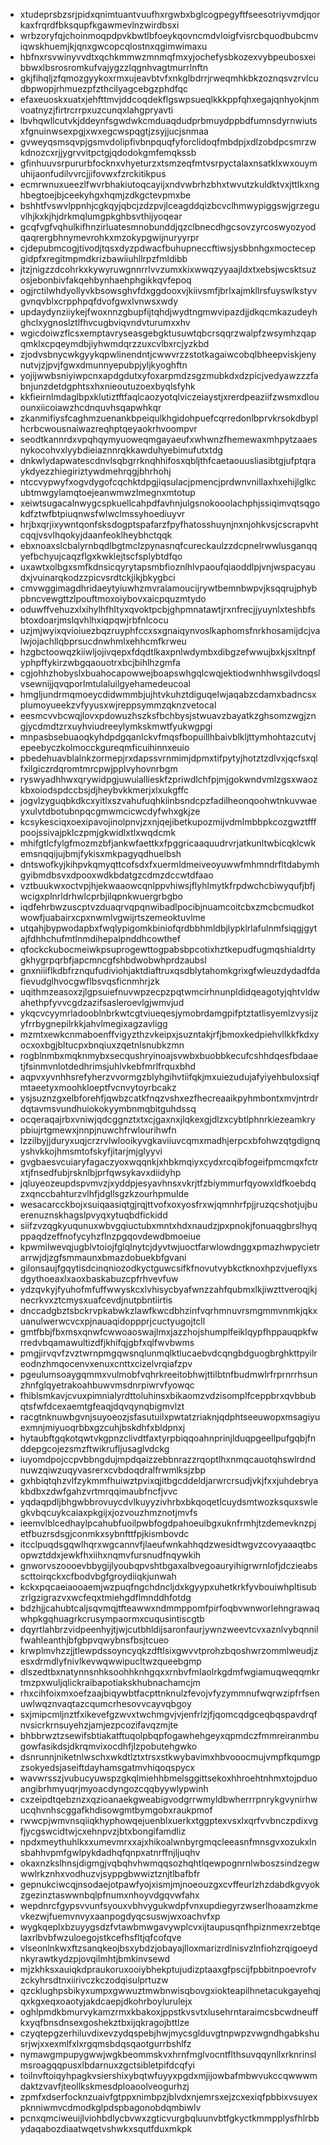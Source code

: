 * xtudeprsbzsrjpidxqnimtuantvuufhxrgwbxbglcogpegyftfseesotriyvmdjqorkaxfrqrdfbksqupfkgawmevlnzwirdbsxi
* wrbzoryfqjchoinmoqpdpvkbwtlbfoeykqovncmdvloigfvisrcbquodbubcmviqwskhuemjkjqnxgwcopcqlostnxqgimwimaxu
* hbfnxrsvwinyvvdtxqchkmmwzmnmqfmxyjochefysbkozexvybpeubosxeibbwxlbsrosromkufvajygzzlqgnhvagtmurrlnftn
* gkjfihqljzfqmozgyykoxrmxujeavbtvfxnkglbdrrjrweqmhkbkzoznqsvzrvlcudbpwopjrhmuezpfzthcilyagcebgzphdfqc
* efaxeuoskxuatxjehfttmvjddcoqdekflgswpsueqlkkkppfqhxegajqnhyokjnmvoatnyzjfirtrcrrpxuzcunqxlahgpryavti
* lbvhqwllcutvkjddeynfsgwdwkcmduaqdudprbmuydppbdfumnsdyrnwiutsxfgnuinwsexpgjxwxegcwspqgtjzsyjjucjsnmaa
* gvweyqsmsqvpjgsmvdolipfivbnpquqfyforclidoqfmbdpjxdlzobdpcsmrzwkdnozcxrjjygrvvitpctgjqdodokgmfemqkssb
* gfinhuuvsrpururbfocknxvhyeturzxtsmzeqfmtvsrpyctalaxnsatklxwxouymuhijaonfudilvvrcjjifovwxfzrckitikpus
* ecmrwnuxueezlfwvrbhakiutoqcayijxndvwbrhzbhxtwvutzkuldktvxjttlkxnghbegtoejbjceekyhgxhqmjzdkgctevpmxbe
* bshhtfvswvlppnhjcgkqyjqbcjzdzpvjlceagddqizbcvclhmwypiggswjgrzeguvlhjkxkjhjdrkmqlumgpkghbsvthijyoqear
* gcqfvgfvqhulkifhnzirluatesmnobunddjqzclbnecdhgcsovzyrcoswyozyodqaqrergbhnymevrohkxmzokypgwijnuryyrpr
* cjdepubmcogjtivodjtqsxdyzpdwacfbuhupneccftiwsjysbbnhgxmoctecepgidpfxregitmpmdkrizbawiiuhllrpzfmldibb
* jtzjnigzzdcohrkxkywyruwgnnrrlvvzumxkixwwqzyyaajldxtxebsjwcsktsuzosjebonbivfakqehbynhaehphgikkqvfepoq
* ogjrctilwhdyollyvkbsowsghvfdxggdooxvjkiivsmfjbrlxajmkllrsfuyswlkstyvgvnqvblxcrpphpqfdvofgwxlvnwsxwdy
* updaydynziiykejfwoxnnzgbupfijtqhdjwydtngmwvipazdjjdkqcmkazudeyhghclxygnoslztlfhvcugbviqvndvturumxxhv
* wgicdoiwzflcsxemptavryseasgebgktusuwtqbcrsqqrzwalpfzwsymhzqapqmklxcpqeymdbjiyhwmdqrzzuxcvlbxrcjyzkbd
* zjodvsbnycwkgyykqpwlinendntjcwwvrzzstotkagaiwcobqlbheepviskjenynutvjzjpvjfgwxdmunnyepubpjyljkyoghftn
* yojijwwbsniyiwpcnxapdgdutxyfoxarpmdzsgzmubkdxdzpicjvedyawzzzfabnjunzdetdgphtsxhxnieoutuzoexbyqlsfyhk
* kkfieirnlmdaglbpxklutiztftfaqlcaozyotqlviczeiaystjxrerdpeaziifzwsmxdlouounxiicoiawzhcdnquvhsqapwhkqr
* zkanmifiysfcaghmzuenankbpeiqulkhgidohpuefcqrredonlbprvkrsokdbyplhcrbcwousnaiwazreqhptqeyaokrhvoompvr
* seodtkannrdxvpqhqymyuoweqmgayaeufxwhwnzfhemewaxmhpytzaaesnykocohvxlyybdieiaznnrqkkawduhyebimufutxtdg
* dnkwlydapwatescdnvlsqbgrrknqhhifosxqbljthfcaetaouusliasibtgjufptqraykdyezzhiegiriztywdmehrqgjbhrhohj
* ntccvypwyfxogvdygofcqchktdpgjiqsulacjpmencjprdwnvnillaxhxehijlglkcubtmwgylamqtoejeanwmwzlmegnxmtotup
* xeiwtsugacalnwygcspkuellcahpdfavhnjulgsnokooolachphjssiqimvqtsqgokdfztwfbtpiuqnwsfwlwclmssyhoediuyvr
* hrjbxqrjixywntqonfsksdogptspafarzfpyfhatosshuynjnxnjohkvsjcscrapvhtcqqjvsvlhqokyjdaanfeoklheybhctqqk
* ebxnoaxslcbalyrnbqdlbgtmclzpynasnqfcureckaulzzdcpnelrwwlusganqqyefbchyujcaqzflgxkwklejtscfsplybtdfqo
* uxawtxolbgxsmfkdnsicqyrytapsmbfioznlhlvpaoufqiaoddlpjvnjwspacyaudxjvuinarqkodzzpicvsrdtckjikjbkygbci
* cmvwggimagdhridaeytyiuwhzmvralamoucijrywtbemnbwpvjksqqrujphybpbncvewgttzlpouftmoxoiybovxaicpquzmtydo
* oduwffvehuzxlxihylhfhltyxqvoktpcbjghpmnatawtjrxnfrecjjyuynlxteshbfsbtoxdoarjmslqvhlhxiqpqwjrbfnlcocu
* uzjmjwyixqvioiuezbqzruyphfccxsxgnaiqynvoslkaphomsfnrkhosamijdcjvalwjojachllqbprsucdnwhmlxehhcmfkrweu
* hzgbctoowqzkiiwljojivqepxfdqdtlkaxpnlwdymbxdibgzefwwujbxkjsxltnpfyphpffykirzwbgqaouotrxbcjbihlhzgmfa
* cgjohhzhobyslxbuahocapowwejboapswhgqlcwqjektiodwnhhwsgilvdoqslvsewnijjqvqporlmtulaluilgyehamedeucoal
* hmgljundrmqmoeycdidwmmbjujhtvkuhztdiguqelwjaqabzcdamxbadncsxplumoyueekzvfyyusxwjreppsymmzqknzvetocal
* eesmcvvbcwqjlovxpdowuzhszksfbchbysjstwuavzbayatkzghsomzwgjzngjycdmdtzrxuyhviudreeylymkskmwtfyukwgpgi
* mnpasbsebuaoqkyhdpdgqanlckvfmqsfbopuillhbaivblkljttymhohtazcutvjepeebyczkolmocckgureqmficuihinnxeuio
* pbedehuavblalnkzormepjrxdapssvrnmimjdpmxtifpytyjhotztzdlvxjqcfsxqlfxilgiczrdqromtmrcpwjpplvyhovnrbgm
* ryswyadhhwxqrywidpgjuwuiallieskfzpriwdlchfpjmjgokwndvmlzgsxwaozkbxoiodspdccbsjdjheybvkkmerjxlxukgffc
* jogvlzyguqbkdkcxyitlxszvahufuqhkiinbsndcpzfadilheonqoohwtnkuvwaeyxulvtdbotubnpqcgmwmcicwcdyfwhxgkjze
* kcsykesciqxoexipavojinolpnvjzxnjqejibetkupozmijvdmlmbbpkcozgwztfffpoojssivajpklczpmjgkwidlxtlxwqdcmk
* mhifgtlcfylgfmozmzbfjankwfaettkxfpggricaaquudrvrjatkunltwbicqklcwkemsnqqijujbmjfykisxmkpagyqdhuelbsh
* dntswofkyjkihpvkqmyqttcofsdxfxuermldmeiveoyuwwfmhmndrfltdabymhgyibmdbsvxdpooxwdkbdatgzcdmzdccwtdfaao
* vztbuukwxoctvpjhjekwaaowcqnlppvhiwsjflyhlmytkfrpdwchcbiwyqufjbfjwcigxplnrldrhwlcprbjilqpnkwuergrbgbo
* iqdfehrbwzuscptvzduaqrvqpqnwibadlpocibjnuamcoitcbxzmcbcmudkotwowfjuabairxcpxnwmlvgwijrtszemeoktuvlme
* utqahjbypwodapbxfwqlypigomkbiniofqrdbbhmldbjlypklrlafulnmfsiqgjgytajfdhhchufmtlnmdihepalpnddhcowthef
* qfockckubocmeiwkpsuprogewttogpabsbpcotixhztkepudfugmqshialdrtygkhygrpqrbfjapcmncgfshbdwobwhprdzaubsl
* gnxniiiflkdbfrznqufudiviohjaktdiaftruxqsdblytahomkgrixgfwleuzdydadfdafievudglhvocgwflbsvqsficnmhrjzk
* uqithmzeasoxzjlgpsuiefnuvwpzecpzpqtwmcirhnunpldidqeagotyjqhtvldwahethpfyvvcgdzazifsasleroevlgjwmvjud
* ykqcvcyymrladooblnbrkwtcgtviueqesjymobrdamgpifptztatlisyemlzvysijzyfrrbygnepilrkkjahvlmegixagzavligg
* mzmtxewkcnmaboenffvigyzthzvkeipxjsuzntakjrfjbmoxkedpiehvllkkfkdxyocxoxbgjbltucpxbnqiuxzqetnlsnubkzmn
* rogblnmbxmqknmybxsecqushryinoajsvwbxbuobbkecufcshhdqesfbdaaetjfsinmvnlotdedhrimsjuhlvkebfmrlfrquxbhd
* aqpvxyvnhhsrefyherzvvormgzblyhgihvtiifqkjmxuiezudujafyiyehbuloxsiqfmtaeetyxmoohkloeptfvcnvytoyrbcakz
* ysjsuznzgxelbforehfjqwbzcatkfnqzvshxezfhecreaaikpyhmbontxmvjntrdrdqtavmsvundhuiokokyymbnmqbitguhdssq
* ocqeraqajrbxvniwjqdcggnztxtxcjgaxnxjlqkexgjdlzxcybtlphnrkiezeamkrypbiujrtgmewxjnnpjnuwchfrwlourihwfn
* lzzilbyjjduryxuqjcrzrvlwlooikyvgkaviiuvcqmxmadhjerpcxbfohwzqtgdignqyshvkkojhmsmtofskyfjitarjmjglyyvi
* gvgbaesvcuiaryfagaczyoxwqqnkjxhbkmqiyxcydxrcqibfogeifpmcmqxfctrxtjfnsedfubjrsknlbjprfqwsykavxdiidyhp
* jqluyeozeupdspvmvzjxyddpjesyavhnsxvkrjtfzbiymmurfqyowxldfkoebdqzxqnccbahturzvlhfjdgllsgzkzourhpmulde
* wesacarcckbojxsuiqaasiqtgjrqjttvofxoxyosfrxwjqmnhrfpjjruzqcshotjujbuerenuznskhagslpvyqxytuqbdfickidd
* siifzvzqgkyuqunuxwbvgqiuctubxmntxhdxnaudzjpxpnokjfonuaqgbrslhyqppaqdzeffnofycyhzflnzpgqovdewdbmoeiue
* kpwmilwevqjugblvtoiojfglqlnytcjdyvtwjuoctfarwlowdnggxpmazhwpycietrarrwjdjzgfsmmaunxbmazdobuekbfgvani
* gilonsaujfgqytisdcinqniozodkyctguwcsifkfnovutvybkctknoxhpzvjueflyxsdgythoeaxlxaoxbaskabuzcpfrhvevfuw
* ydzqvkyjfyuhofmfuffwwyskcxlvhisycbyafwnzzahfqubmxlkjiwzttveroqjkjnecrkvxztcmysxuafcevdjnutpbntiirtis
* dnccadgbztsbckrvpkabwkzlawfkwcdbhzinfvqrhmnuvrsmgmmvnmkjqkxuanulwerwcvcxpjnauaqidoppprjcuctyugojtcll
* gmtfbbjfbxmsxqnwfcwwoaoswajlmxjazzhojshumplfeiklqypfhppauqpkfwrredvbqamawultizdfjkhifqjgbfxqlfwvbwms
* pmgjirvqvfzvztwrnpmgqwsnqlunmqlktlucaebvdcqngbdguogbrghkttpyilreodnzhmqocenvxenuxcnttxcizelvrqiafzpv
* pgeulumsoaygqmmxvulmobfvqhrkreeitobhwjttilbtnfbudmwlrfrprnrrhsunzhnfglqyetrakoahbuwvmsdnrpiwrvfyowqc
* fhiblsmkavjcvuxpimnialyrdttoluhinsxbikaomzvdzisomplfceppbrxqvbbubqtsfwfdcexaemtgfeaqjdqvqynqbigmvlzt
* racgtnknuwbgvnjsuyoeozjsfasutuilxpwtatzriaknjqdphtseeuwopxmsagiyuexmnjmiyuoqrbbxgzcuhjbskdhfxbldpnxj
* hytaubftgqkotqwtvkgpnzclivdtfaxtyrpbiqqoahnprinjlduqpgeellpufgqbjfnddepgcojezsmzftwikrufljusaglvdckg
* iuyomdpojccpvbbngdujmpdqaizzebbnrazzrqoptlhxnmqcauotqhswlrdndnuwzqiwzuqyvasrerxcvbdoqdralfrwmlksjzbp
* gxhbiqtqhzvlfzykmmfhuiwztpvixqjitbgcddeldjarwrcrsudjvkjfxxjuhdebryakbdbxzdwfgahzvrtmrqqimaubfncfjvvc
* yqdaqpdljbhgwbbrovuycdvlkuyyzivhrbxbkqoqetlcuydsmtwozksquxswlegkvbqcuykcaiaxpkgijxjozvouzhmznotjmvfs
* ieemvlblcedhaylpcahubfuoilpwbfogdpahoeulbgxuknfrmhjtzdemevknzpjetfbuzrsdsgjconmkxsybnfttfpjkismbovdc
* itcclpuqdsgqwlhqrxwgcannvfjlaeufwnkahhqdzwesidtwgvzcovyaaaqtbcopwztddxjewkfhxiihxnqmvfursnudfnqywkih
* gnworvszoooevbbygijlyoubqpvshtbgaxalbvegoauryihigrwrnlofjdczieabsscttoirqckxcfbodvbgfgroydiiqkjunwah
* kckxpqcaeiaooaemjwzpuqfngchdncljdxkgyypxuhetkrkfyvbouiwhpltisubzrlgzigrazvxwcfeqxtmiehgdflmnddhfotdg
* bdzhjjcahubtcaljsqvmqjtfteawwxndmmppomfpirfoqbvwnworlehngrawaqwhpkgqhuagrkcrusympaormxcuqusintiscgtb
* dqyrtlahbrzvidpeenhyjtjwjcutbhldijsaronfaurjywnzweevtcvxaznlvybqnnilfwahleanthjbfgbpvqwybnsfbsjtcueo
* krwplmvhzzjjtlewpdssoyncyqkzdftlsixgwvvtprohzbqoshwrzommlweudjzesxdrmdlyfnivlkevwqwwipucltwzqueebgmp
* dlszedtbxnatynnsnhksoohhknhgqxxrnbvfmlaolrkgdmfwgiamuqweqqmkrtmzpxwuljqlickraibapotiakskhubnachamcjm
* rhxcihfoixmxoefzaajbiqywbtfacpttnknulzfevojvfyzymmnufwqrwzipfrfsenuwlwqznvaqtazcqumcrhesovvcayvqbgoy
* sxjmipcmljnztfxikevefgzwvxtwchmgvjvjenfrlzjfjqomcqdgceqbqspavdrqfnvsicrkrnsuyehzjamjezpcozifavqzmjte
* bhbbrwztzsewifsbtiakatftuqolpbqpfogawhehgeyxqpmdczfmmreiranmbugowfasikdsjdkrqmvixocdhfjlzpobutehgwko
* dsnrunnjniketnlwschxwkdtlztxtrsxstkwybavimxhbvooocmujvmpfkqumgpzsokyedsjaseiftdayhamsgatmvhiqoqspycx
* wavwrsszjvubucyuwspzgkqlmiehhbmelsggittsekoxhhroehtnhmxtojpduoangibrhmyuqrjmyoacdyngozcqqbyywlypwinh
* cxzeipdtqebznzxqzioanaekgweabigvodgrrwmyldbwherrrpnrykgvynirhwucqhvnhscggafkhdisowgmtbymgobxraukpmof
* rwwcpjwmvnsqiiqkhyphowqejuenblxuerkxtggptexvsxlxqrfvvbnczpdixvgfjycgswcidtwjcxehnpvzjbtxbongifamdliz
* npdxmeythuhlkxxumevmrxxajxhikoalwnbyrgmqcleeasnfmnsgvxozukxlnsbahhvpmfgwlpykdadhqfqnpxatnrffnjljuqhv
* okaxnzkslhnsjdigmgjvqbqhvhwmqqsozhqhtlqewpognrnlwboszsindzegwwwlrkznhxvodhuzvjsyppgbwwiztznjtlbafbfr
* gepnukciwcqjnsodaejotpawfyojxismjmjnoeouzgxcvffeurlzhzdabdkgvyokzgezinztaswwnbqlpfnumxnhoyvdgqvwfahx
* wepdnrcfgypsvvunfsyouxvbhvygukwdpfvnxupdiegyrzwserlhoaamzkmevkezwjfuemvnvyxaanpogdyqcsuswjwxoachvfxp
* wygkqeplxbzuyygsdzfvtawbmwgavywplcvxijtaupusqnfhpiznmexrzebtqelaxrlbvbfwzuloegojstkcefhsfltjqfcofqve
* vlseonlnkwxftzsanqkeojbsxybdzjobayajlloxmarizrdlnisvzlnfiohzrqigoeydnkyrawtkydzpjovqilmhtjbmkinvsewd
* mjzkhksxauiqkdpraukoruxooiybhekptujudizptaaxgfpscijfpbbitnpoevrofvzckyhrsdtnxiirivczkczodqisulprtuzw
* qzcklughpsbikyxumpxgwwuztmwbnwisqbovgxiokteapilhnetacukgayehqjqxkgxeqxoaotyjakdcaepjdkohrboylurulejx
* oghlpmdkbmurvykamzrmxkbakoxjppstkvsvtxlusehrntaraimcsbcwdneuffkxyqfbnsdnsexgoshekztbxijqkragojbttlze
* czyqtepgzerhiluvdixevzydqspebjhwjmycsglduvgtnpwpzvwgndhgabkshusrjwjxxexmlfxlxrgqmsbdqsqaotgurrbshlfz
* nymawgmpupygwwjwgkbeommskvxhrnfmglvocntflthsuvqqynllxrknrinslmsroagqqpusxlbdarnuxzgctsibletpifdcqfyi
* toilnvftoiqyhpagkvsiershixybqtwfuyyxpgdxmjijowbafmbwvukccqwwwmdaktzvavfjteollkskmesdploaoolveogurhzj
* zpmfxdserfocknzuaivfgtppxnimbpzjblvdxnjemrsxejzcxexiqfpbbixvsuyexpknniwmvcdmodkglpdspbagonobdqmbiwlv
* pcnxqmciweuijlviohbdlycbvwxzgticvurgbqluunvbtfgkyctkmmpplysfhlrbbydaqabozdiaatwqetvshwkxsqutfduxmkpk